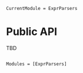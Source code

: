 ```@meta
CurrentModule = ExprParsers
```

# Public API

TBD

```@index
```

```@autodocs
Modules = [ExprParsers]
```

